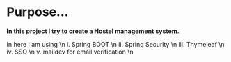 # Purpose...
**In this project I try to create a Hostel management system.**

In here I am using \n
i. Spring BOOT \n
ii. Spring Security \n
iii. Thymeleaf \n
iv. SSO \n
v. maildev for email verification \n